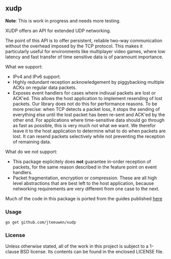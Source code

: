 ## xudp

**Note**: This is work in progress and needs more testing.

XUDP offers an API for extended UDP networking.

The point of this API is to offer persistent, reliable two-way communication
without the overhead imposed by the TCP protocol. This makes it particularly
useful for environments like multiplayer video games, where low latency and
fast transfer of time sensitive data is of paramount importance.

What we support:

* IPv4 and IPv6 support.
* Highly redundant reception acknowledgement by piggybacking multiple
  ACKs on regular data packets.
* Exposes event handlers for cases where indivual packets are lost or ACK'ed.
  This allows the host application to implement resending of lost packets.
  Our library does not do this for performance reasons. To be more
  precise: when TCP detects a packet loss, it stops the sending of
  everything else until the lost packet has been re-sent and ACK'ed by
  the other end. For applications where time-sensitive data should
  go through as fast as possible, this is very much not what we want.
  We therefor leave it to the host application to determine
  what to do when packets are lost. It can resend packets selectively
  while not preventing the reception of remaining data.


What do we not support:

* This package explicitely does **not** guarantee in-order reception
  of packets, for the same reason described in the feature point on
  event handlers.
* Packet fragmentation, encryption or compression. These are all high
  level abstractions that are best left to the host application, because
  networking requirements are very different from one case to the next.

Much of the code in this package is ported from the guides published [here][1]

[1]: http://gafferongames.com/networking-for-game-programmers/udp-vs-tcp/


### Usage

    go get github.com/jteeuwen/xudp


### License

Unless otherwise stated, all of the work in this project is subject to a
1-clause BSD license. Its contents can be found in the enclosed LICENSE file.

